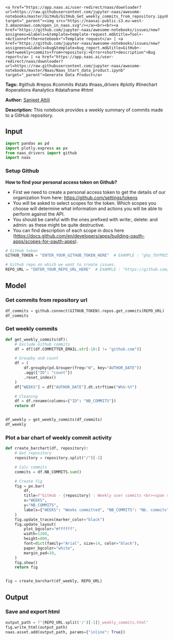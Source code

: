     <a href="https://app.naas.ai/user-redirect/naas/downloader?url=https://raw.githubusercontent.com/jupyter-naas/awesome-notebooks/master/GitHub/GitHub_Get_weekly_commits_from_repository.ipynb" target="_parent"><img src="https://naasai-public.s3.eu-west-3.amazonaws.com/open_in_naas.svg"/></a><br><br><a href="https://github.com/jupyter-naas/awesome-notebooks/issues/new?assignees=&labels=&template=template-request.md&title=Tool+-+Action+of+the+notebook+">Template request</a> | <a href="https://github.com/jupyter-naas/awesome-notebooks/issues/new?assignees=&labels=bug&template=bug_report.md&title=GitHub+-+Get+weekly+commits+from+repository:+Error+short+description">Bug report</a> | <a href="https://app.naas.ai/user-redirect/naas/downloader?url=https://raw.githubusercontent.com/jupyter-naas/awesome-notebooks/master/Naas/Naas_Start_data_product.ipynb" target="_parent">Generate Data Product</a>

**Tags:** #github #repos #commits #stats #naas_drivers #plotly #linechart #operations #analytics #dataframe #html

**Author:** [Sanjeet Attili](https://www.linkedin.com/in/sanjeet-attili-760bab190/)

**Description:** This notebook provides a weekly summary of commits made to a GitHub repository.

## Input


```python
import pandas as pd
import plotly.express as px
from naas_drivers import github
import naas
```

### Setup Github
**How to find your personal access token on Github?**

- First we need to create a personal access token to get the details of our organization from here: https://github.com/settings/tokens
- You will be asked to select scopes for the token. Which scopes you choose will determine what information and actions you will be able to perform against the API.
- You should be careful with the ones prefixed with write:, delete: and admin: as these might be quite destructive.
- You can find description of each scope in docs here (https://docs.github.com/en/developers/apps/building-oauth-apps/scopes-for-oauth-apps).


```python
# GitHub token
GITHUB_TOKEN = "ENTER_YOUR_GITHUB_TOKEN_HERE"  # EXAMPLE : "ghp_fUYP0Z5i29AG4ggX8owctGnHU**********"

# Github repo on which we want to create issues.
REPO_URL = "ENTER_YOUR_REPO_URL_HERE"  # EXAMPLE : "https://github.com/jupyter-naas/awesome-notebooks/"
```

## Model

### Get commits from repository url


```python
df_commits = github.connect(GITHUB_TOKEN).repos.get_commits(REPO_URL)
df_commits
```

### Get weekly commits


```python
def get_weekly_commits(df):
    # Exclude Github commits
    df = df[(df.COMMITTER_EMAIL.str[-10:] != "github.com")]

    # Groupby and count
    df = (
        df.groupby(pd.Grouper(freq="W", key="AUTHOR_DATE"))
        .agg({"ID": "count"})
        .reset_index()
    )
    df["WEEKS"] = df["AUTHOR_DATE"].dt.strftime("W%U-%Y")

    # Cleaning
    df = df.rename(columns={"ID": "NB_COMMITS"})
    return df


df_weekly = get_weekly_commits(df_commits)
df_weekly
```

### Plot a bar chart of weekly commit activity


```python
def create_barchart(df, repository):
    # Get repository
    repository = repository.split("/")[-1]

    # Calc commits
    commits = df.NB_COMMITS.sum()

    # Create fig
    fig = px.bar(
        df,
        title=f"GitHub - {repository} : Weekly user commits <br><span style='font-size: 13px;'>Total commits: {commits}</span>",
        x="WEEKS",
        y="NB_COMMITS",
        labels={"WEEKS": "Weeks committed", "NB_COMMITS": "Nb. commits"},
    )
    fig.update_traces(marker_color="black")
    fig.update_layout(
        plot_bgcolor="#ffffff",
        width=1200,
        height=800,
        font=dict(family="Arial", size=14, color="black"),
        paper_bgcolor="white",
        margin_pad=10,
    )
    fig.show()
    return fig


fig = create_barchart(df_weekly, REPO_URL)
```

## Output

### Save and export html


```python
output_path = f"{REPO_URL.split('/')[-1]}_weekly_commits.html"
fig.write_html(output_path)
naas.asset.add(output_path, params={"inline": True})
```


```python

```
